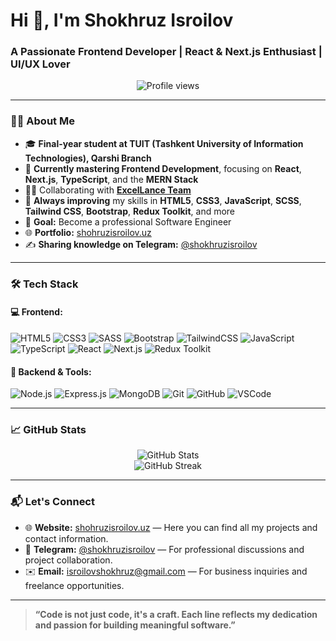 # Hi 👋, I'm Shokhruz Isroilov

### A Passionate Frontend Developer | React & Next.js Enthusiast | UI/UX Lover

<p align="center">
  <img src="https://komarev.com/ghpvc/?username=shokhruzisroilov&label=Profile%20views&color=0e75b6&style=flat" alt="Profile views" />
</p>

---

### 🧑‍💻 About Me

- 🎓 **Final-year student at TUIT (Tashkent University of Information Technologies), Qarshi Branch**  
- 🌱 **Currently mastering Frontend Development**, focusing on **React**, **Next.js**, **TypeScript**, and the **MERN Stack**  
- 👨‍💻 Collaborating with **[ExcelLance Team](https://excellance-team.vercel.app/)**  
- 🧠 **Always improving** my skills in **HTML5**, **CSS3**, **JavaScript**, **SCSS**, **Tailwind CSS**, **Bootstrap**, **Redux Toolkit**, and more  
- 🎯 **Goal:** Become a professional Software Engineer  
- 🌐 **Portfolio:** [shohruzisroilov.uz](https://shohruzisroilov.uz/)  
- ✍️ **Sharing knowledge on Telegram:** [@shokhruzisroilov](https://t.me/shokhruzisroilov)

---

### 🛠️ Tech Stack

#### 💻 Frontend:
![HTML5](https://img.shields.io/badge/HTML5-E34F26?style=flat&logo=html5&logoColor=white)
![CSS3](https://img.shields.io/badge/CSS3-1572B6?style=flat&logo=css3)
![SASS](https://img.shields.io/badge/SCSS-CC6699?style=flat&logo=sass)
![Bootstrap](https://img.shields.io/badge/Bootstrap-7952B3?style=flat&logo=bootstrap)
![TailwindCSS](https://img.shields.io/badge/TailwindCSS-06B6D4?style=flat&logo=tailwind-css)
![JavaScript](https://img.shields.io/badge/JavaScript-F7DF1E?style=flat&logo=javascript&logoColor=black)
![TypeScript](https://img.shields.io/badge/TypeScript-3178C6?style=flat&logo=typescript)
![React](https://img.shields.io/badge/React-61DAFB?style=flat&logo=react)
![Next.js](https://img.shields.io/badge/Next.js-000000?style=flat&logo=next.js)
![Redux Toolkit](https://img.shields.io/badge/Redux_Toolkit-764ABC?style=flat&logo=redux)

#### 🧩 Backend & Tools:
![Node.js](https://img.shields.io/badge/Node.js-339933?style=flat&logo=node.js)
![Express.js](https://img.shields.io/badge/Express.js-000000?style=flat&logo=express)
![MongoDB](https://img.shields.io/badge/MongoDB-47A248?style=flat&logo=mongodb)
![Git](https://img.shields.io/badge/Git-F05032?style=flat&logo=git)
![GitHub](https://img.shields.io/badge/GitHub-181717?style=flat&logo=github)
![VSCode](https://img.shields.io/badge/VS_Code-007ACC?style=flat&logo=visual-studio-code)

---

### 📈 GitHub Stats

<p align="center">
  <img src="https://github-readme-stats.vercel.app/api?username=shokhruzisroilov&show_icons=true&theme=react&hide_border=true" alt="GitHub Stats" />
  <br/>
  <img src="https://github-readme-streak-stats.herokuapp.com/?user=shokhruzisroilov&theme=react&hide_border=true" alt="GitHub Streak" />
</p>

---

### 📬 Let's Connect

- 🌐 **Website:** [shohruzisroilov.uz](https://shohruzisroilov.uz) — Here you can find all my projects and contact information.
- 💬 **Telegram:** [@shokhruzisroilov](https://t.me/shokhruzisroilov) — For professional discussions and project collaboration.
- ✉️ **Email:** isroilovshokhruz@gmail.com — For business inquiries and freelance opportunities.

---

> **“Code is not just code, it's a craft. Each line reflects my dedication and passion for building meaningful software.”**
